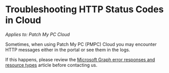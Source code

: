 # Troubleshooting HTTP Status Codes in Cloud

_Applies to: Patch My PC Cloud_

Sometimes, when using Patch My PC (PMPC) Cloud you may encounter HTTP messages either in the portal or see them in the logs.

If this happens, please review the [Microsoft Graph error responses and resource types](https://learn.microsoft.com/en-us/graph/errors) article before contacting us.
